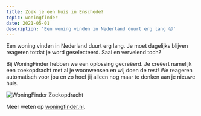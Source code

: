 ```yaml
---
title: Zoek je een huis in Enschede?
topic: woningfinder
date: 2021-05-01
description: 'Een woning vinden in Nederland duurt erg lang 😢'
---
```


Een woning vinden in Nederland duurt erg lang. Je moet dagelijks blijven reageren totdat je word geselecteerd. Saai en vervelend toch?

Bij WoningFinder hebben we een oplossing gecreëerd. Je creëert namelijk een zoekopdracht met al je woonwensen en wij doen de rest! We reageren automatisch voor jou en zo hoef jij alleen nog maar te denken aan je nieuwe huis.

![WoningFinder Zoekopdracht](https://static.woningfinder.nl/news/zoekopdracht.png)

Meer weten op [woningfinder.nl](https://woningfinder.nl).
